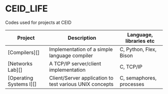 # CEID_LIFE
Codes used for projects at CEID

Project  | Description | Language, libraries etc
------------- | ------------- | ------------
[Compilers][]  | Implementation of a simple language compiler | C, Python, Flex, Bison
[Networks Lab][] | A TCP/IP server/client implementation | C, TCP/IP
[Operating Systems I][] | Client/Server application to test various UNIX concepts | C, semaphores, processes


